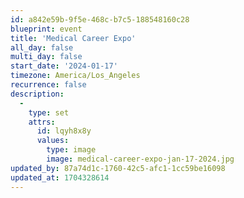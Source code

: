 ```yaml
---
id: a842e59b-9f5e-468c-b7c5-188548160c28
blueprint: event
title: 'Medical Career Expo'
all_day: false
multi_day: false
start_date: '2024-01-17'
timezone: America/Los_Angeles
recurrence: false
description:
  -
    type: set
    attrs:
      id: lqyh8x8y
      values:
        type: image
        image: medical-career-expo-jan-17-2024.jpg
updated_by: 87a74d1c-1760-42c5-afc1-1cc59be16098
updated_at: 1704328614
---
```

